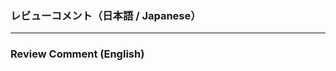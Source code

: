 ### レビューコメント（日本語 / Japanese）

<!-- 日本語でレビューコメントを記載してください -->

---

### Review Comment (English)

<!-- Please write your review comment in English -->